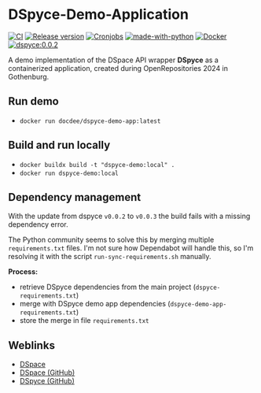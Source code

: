 # DSpyce-Demo-Application

[![CI](https://github.com/deeagle/dspyce-demo-app/actions/workflows/ci.yml/badge.svg)](https://github.com/deeagle/dspyce-demo-app/actions/workflows/ci.yml)
[![Release version](https://github.com/deeagle/dspyce-demo-app/actions/workflows/release.yml/badge.svg)](https://github.com/deeagle/dspyce-demo-app/actions/workflows/release.yml)
[![Cronjobs](https://github.com/deeagle/dspyce-demo-app/actions/workflows/wf-cron.yml/badge.svg)](https://github.com/deeagle/dspyce-demo-app/actions/workflows/wf-cron.yml)
[![made-with-python](https://img.shields.io/badge/Made%20with-Python-1f425f.svg)](https://www.python.org/)
[![Docker](https://badgen.net/badge/icon/docker?icon=docker&label)](https://hub.docker.com/r/docdee/dspyce-demo-app)
[![dspyce:0.0.2](https://img.shields.io/badge/dspyce-0.0.2-blue)](https://img.shields.io/badge/dspyce-0.0.2-blue)

A demo implementation of the DSpace API wrapper **DSpyce** as a containerized application,
created during OpenRepositories 2024 in Gothenburg.

## Run demo

- `docker run docdee/dspyce-demo-app:latest`

## Build and run locally

- `docker buildx build -t "dspyce-demo:local" .`
- `docker run dspyce-demo:local`

## Dependency management

With the update from dspyce `v0.0.2` to `v0.0.3` the build fails with a missing dependency error.

The Python community seems to solve this by merging multiple `requirements.txt` files.
I'm not sure how Dependabot will handle this, so I'm resolving it with the script `run-sync-requirements.sh` manually.

**Process:**

- retrieve DSpyce dependencies from the main project (`dspyce-requirements.txt`)
- merge with DSpyce demo app dependencies (`dspyce-demo-app-requirements.txt`)
- store the merge in file `requirements.txt`

## Weblinks

- [DSpace](https://dspace.lyrasis.org/)
- [DSpace (GitHub)](https://github.com/DSpace/DSpace)
- [DSpyce (GitHub)]

[DSpyce (GitHub)]: https://github.com/dspace-unimr/dspyce
